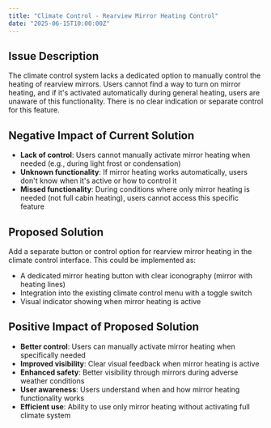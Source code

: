 ```yaml
---
title: "Climate Control - Rearview Mirror Heating Control"
date: "2025-06-15T10:00:00Z"
---
```


## Issue Description

The climate control system lacks a dedicated option to manually control the heating of rearview mirrors. Users cannot find a way to turn on mirror heating, and if it's activated automatically during general heating, users are unaware of this functionality. There is no clear indication or separate control for this feature.

## Negative Impact of Current Solution

- **Lack of control**: Users cannot manually activate mirror heating when needed (e.g., during light frost or condensation)
- **Unknown functionality**: If mirror heating works automatically, users don't know when it's active or how to control it
- **Missed functionality**: During conditions where only mirror heating is needed (not full cabin heating), users cannot access this specific feature

## Proposed Solution

Add a separate button or control option for rearview mirror heating in the climate control interface. This could be implemented as:

- A dedicated mirror heating button with clear iconography (mirror with heating lines)
- Integration into the existing climate control menu with a toggle switch
- Visual indicator showing when mirror heating is active

## Positive Impact of Proposed Solution

- **Better control**: Users can manually activate mirror heating when specifically needed
- **Improved visibility**: Clear visual feedback when mirror heating is active
- **Enhanced safety**: Better visibility through mirrors during adverse weather conditions
- **User awareness**: Users understand when and how mirror heating functionality works
- **Efficient use**: Ability to use only mirror heating without activating full climate system
